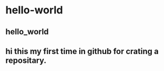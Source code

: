 # hello-world
hello_world
---------------------------------------------------------
hi this my first time in github for crating a repositary.
---------------------------------------------------------
